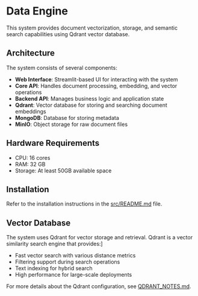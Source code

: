 # Data Engine

This system provides document vectorization, storage, and semantic search capabilities using Qdrant vector database.

## Architecture

The system consists of several components:

- **Web Interface**: Streamlit-based UI for interacting with the system
- **Core API**: Handles document processing, embedding, and vector operations
- **Backend API**: Manages business logic and application state
- **Qdrant**: Vector database for storing and searching document embeddings
- **MongoDB**: Database for storing metadata
- **MinIO**: Object storage for raw document files

## Hardware Requirements

- CPU: 16 cores
- RAM: 32 GB
- Storage: At least 50GB available space

## Installation

Refer to the installation instructions in the [src/README.md](src/README.md) file.

## Vector Database

The system uses Qdrant for vector storage and retrieval. Qdrant is a vector similarity search engine that provides:]

- Fast vector search with various distance metrics
- Filtering support during search operations
- Text indexing for hybrid search
- High performance for large-scale deployments

For more details about the Qdrant configuration, see [QDRANT_NOTES.md](QDRANT_NOTES.md).
